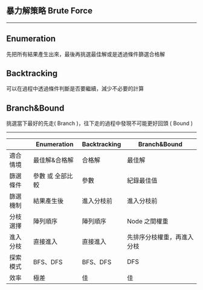 ## 暴力解策略 Brute Force

---

## Enumeration

先把所有結果產生出來，最後再挑選最佳解或是透過條件篩選合格解

## Backtracking

可以在過程中透過條件判斷是否要繼續，減少不必要的計算

## Branch&Bound

挑選當下最好的先走( Branch )，往下走的過程中發現不可能更好回頭 ( Bound )

---

|          | Enumeration      | Backtracking | Branch&Bound               |
| -------- | ---------------- | ------------ | -------------------------- |
| 適合情境 | 最佳解&合格解    | 合格解       | 最佳解                     |
| 篩選條件 | 參數 或 全部比較 | 參數         | 紀錄最佳值                 |
| 篩選機制 | 結果產生後       | 進入分枝前   | 進入分枝前                 |
| 分枝選擇 | 陣列順序         | 陣列順序     | Node 之間權重              |
| 進入分枝 | 直接進入         | 直接進入     | 先排序分枝權重，再進入分枝 |
| 探索模式 | BFS、DFS         | BFS、DFS     | DFS                        |
| 效率     | 極差             | 佳           | 佳                         |
